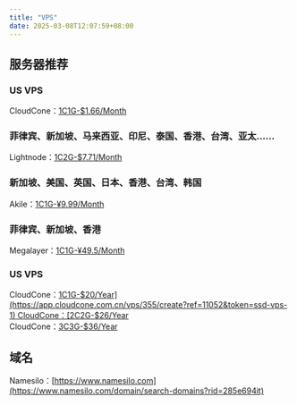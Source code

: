 ```yaml
---
title: "VPS"
date: 2025-03-08T12:07:59+08:00
---
```


## 服务器推荐
### US VPS
CloudCone：[1C1G-$1.66/Month](https://app.cloudcone.com.cn/vps/355/create?ref=11052&token=ssd-vps-1)

### 菲律宾、新加坡、马来西亚、印尼、泰国、香港、台湾、亚太……
Lightnode：[1C2G-$7.71/Month](https://www.lightnode.com/?inviteCode=JJI33F&promoteWay=LINK)

### 新加坡、美国、英国、日本、香港、台湾、韩国
Akile：[1C1G-¥9.99/Month](https://akile.io/register?aff_code=d73a8ecf-8cf7-43c5-b024-aa50b76ec8b5)

### 菲律宾、新加坡、香港
Megalayer：[1C1G-¥49.5/Month](https://account.megalayer.net/aff.php?aff=1678)

### US VPS
CloudCone：[1C1G-$20/Year](https://app.cloudcone.com.cn/vps/355/create?ref=11052&token=ssd-vps-1)  
CloudCone：[2C2G-$26/Year](https://app.cloudcone.com.cn/vps/356/create?ref=11052&token=ssd-vps-2)  
CloudCone：[3C3G-$36/Year](https://app.cloudcone.com.cn/vps/357/create?ref=11052&token=ssd-vps-3)  

## 域名
Namesilo：[https://www.namesilo.com](https://www.namesilo.com/domain/search-domains?rid=285e694it)  
